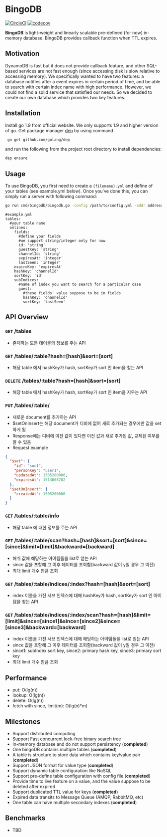 # BingoDB
[![CircleCI](https://circleci.com/gh/zoyi/bingodb/tree/master.svg?style=shield)](https://circleci.com/gh/zoyi/bingodb/tree/master) [![codecov](https://codecov.io/gh/zoyi/bingodb/branch/master/graph/badge.svg?token=n78FlqQZC7)](https://codecov.io/gh/zoyi/bingodb)

**BingoDB** is light-weight and linearly scalable pre-defined (for now) in-memory database. BingoDB provides callback function when TTL expires.

## Motivation
DynamoDB is fast but it does not provide callback feature, and other SQL-based services are not fast enough (since accessing disk is slow relative to accessing memory). We specifically wanted to have two features: a database notifies after a event expires in certain period of time, and be able to search with certain index name with high performance. However, we could not find a solid service that satisfied our needs. So we decided to create our own database which provides two key features.

## Installation
Install go 1.9 from official website. We only supports 1.9 and higher version of go. Get package manager [dep](https://github.com/golang/dep) by using command

```sh
 go get github.com/golang/dep
```
and run the following from the project root directory to install dependencies:
```sh
dep ensure
```

## Usage
To use BingoDB, you first need to create a `{filename}.yml` and define of your tables (see example.yml below). Once you've done this, you can simply run a server with following command:
```sh
go run cmd/bingodb/bingodb.go -config /path/to/config.yml -addr address:port`
```

```
#example.yml
tables:
  #your table name
  onlines:
    fields:
      #define your fields
      #we support string/integer only for now
      id: 'string'
      guestKey: 'string'
      channelId: 'string'
      expiresAt: 'integer'
      lastSeen: 'integer'
    expireKey: 'expiresAt'
    hashKey: 'channelId'
    sortKey: 'id'
    subIndices:
      #name of index you want to search for a particular case
      guest:
        #these fields' value suppose to be in fields
        hashKey: 'channelId'
        sortKey: 'lastSeen'
```

## API Overview

### <code>GET</code> /tables
* 존재하는 모든 테이블의 정보를 주는 API

### <code>GET</code> /tables/:table?hash=[hash]&sort=[sort]
* 해당 table 에서 hashKey가 hash, sortKey가 sort 인 item을 찾는 API

### <code>DELETE</code> /tables/:table?hash=[hash]&sort=[sort]
* 해당 table 에서 hashKey가 hash, sortKey가 sort 인 item을 지우는 API

### <code>PUT</code> /tables/:table/
* 새로운 document를 추가하는 API
* $setOnInsert는 해당 document가 디비에 없어 새로 추가되는 경우에만 값을 set하게 됨
* Response에는 디비에 이전 값이 있다면 이전 값과 새로 추가된 값, 교체된 여부를 알 수 있음
* Request example 
```json
{
  "$set": {
    "id": "soc1",
    "personKey": "user1",
    "updatedAt": 1505200000,
    "expiresAt": 1513008702
  },
  "$setOnInsert": {
    "createdAt": 1505200000
  }
}
```

### <code>GET</code> /tables/:table/info
* 해당 table 에 대한 정보를 주는 API

### <code>GET</code> /tables/:table/scan?hash=[hash]&sort=[sort]&since=[since]&limit=[limit]&backward=[backward]
* 해쉬 값에 해당하는 아이템들을 list로 얻는 API
* since 값을 포함해 그 이후 데이터를 조회함(backward 값이 y일 경우 그 이전)
* 최대 limit 개수 만큼 조회 

### <code>GET</code> /tables/:table/indices/:index?hash=[hash]&sort=[sort]
* index 이름을 가진 서브 인덱스에 대해 hashKey가 hash, sortKey가 sort 인 아이템을 찾는 API

### <code>GET</code> /tables/:table/indices/:index/scan?hash=[hash]&limit=[limit]&since=[since1]&since=[since2]&since=[since3]&backward=[backward]
* index 이름을 가진 서브 인덱스에 대해 해당하는 아이템들을 list로 얻는 API
* since 값을 포함해 그 이후 데이터를 조회함(backward 값이 y일 경우 그 이전)
* since1: subIndex sort key, since2: primary hash key, since3: primary sort key
* 최대 limit 개수 만큼 조회


## Performance
* put: O(lg(n))
* lookup: O(lg(n))
* delete: O(lg(n))
* fetch with since, limit(m): O(lg(n)*m)

## Milestones
* Support distributed computing
* Support Fast concurrent lock-free binary search tree
* In-memory database and do not support persistency (**completed**)
* One bingoDB contains multiple tables (**completed**)
* A table is structure to store data which contains key/value pair  (**completed**)
* Support JSON format for value type (**completed**)
* Support dynamic table configuration like NoSQL
* Support pre-define table configuration with config file (**completed**)
* Provide time to live feature on a value, and the value suppose to be deleted after expired
* Support duplicated TTL value for keys (**completed**)
* Expired data transits to Message Queue (AMQP, RabbitMQ, etc)
* One table can have multiple secondary indexes (**completed**)

## Benchmarks
* TBD
